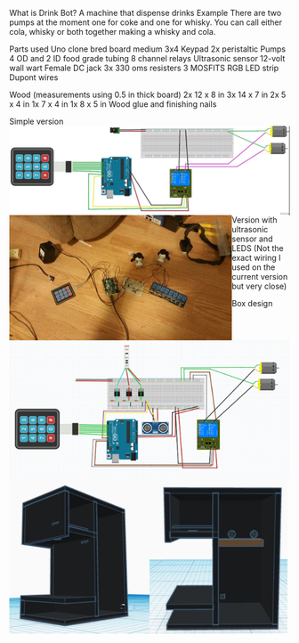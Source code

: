 What is Drink Bot?
A machine that dispense drinks
Example
There are two pumps at the moment one for coke and one for whisky. You can call either cola, whisky or both together making a whisky and cola.

Parts used
Uno clone
bred board medium
3x4 Keypad
2x peristaltic Pumps
4 OD and 2 ID food grade tubing
8 channel relays
Ultrasonic sensor
12-volt wall wart
Female DC jack
3x 330 oms resisters
3 MOSFITS
RGB LED strip
Dupont wires

Wood (measurements using 0.5 in thick board)
2x 12 x 8 in
3x 14 x 7 in
2x 5 x 4 in
1x 7 x 4 in
1x 8 x 5 in
Wood glue and finishing nails
<P>
Simple version
<img align="left" width="800" src="images/simpleSkatch.jpg" alt="simple sketch" title="Optional title">
<img align="left" width="400" src="images/buildPic.jpg" alt="build picture" title="Optional title">
</p>
<p>
Version with ultrasonic sensor and LEDS
<img align="left" width="800" src="images/DrinkBotsketch.png" alt="drink bot sketch" title="Optional title">
(Not the exact wiring I used on the current version but very close)
</p>
<p>
Box design
<img align="left" width="500" img src="/images\boxDesign.JPG" alt="box design " title="Optional title">
</p>
